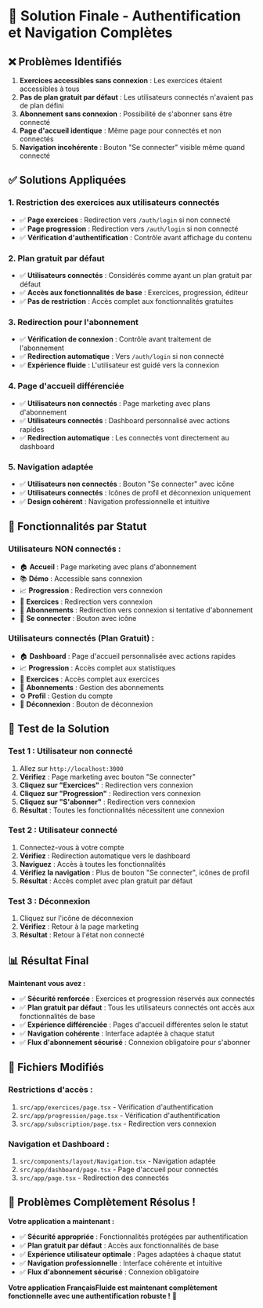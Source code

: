 # 🎯 Solution Finale - Authentification et Navigation Complètes

## ❌ **Problèmes Identifiés**

1. **Exercices accessibles sans connexion** : Les exercices étaient accessibles à tous
2. **Pas de plan gratuit par défaut** : Les utilisateurs connectés n'avaient pas de plan défini
3. **Abonnement sans connexion** : Possibilité de s'abonner sans être connecté
4. **Page d'accueil identique** : Même page pour connectés et non connectés
5. **Navigation incohérente** : Bouton "Se connecter" visible même quand connecté

## ✅ **Solutions Appliquées**

### 1. **Restriction des exercices aux utilisateurs connectés**
- ✅ **Page exercices** : Redirection vers `/auth/login` si non connecté
- ✅ **Page progression** : Redirection vers `/auth/login` si non connecté
- ✅ **Vérification d'authentification** : Contrôle avant affichage du contenu

### 2. **Plan gratuit par défaut**
- ✅ **Utilisateurs connectés** : Considérés comme ayant un plan gratuit par défaut
- ✅ **Accès aux fonctionnalités de base** : Exercices, progression, éditeur
- ✅ **Pas de restriction** : Accès complet aux fonctionnalités gratuites

### 3. **Redirection pour l'abonnement**
- ✅ **Vérification de connexion** : Contrôle avant traitement de l'abonnement
- ✅ **Redirection automatique** : Vers `/auth/login` si non connecté
- ✅ **Expérience fluide** : L'utilisateur est guidé vers la connexion

### 4. **Page d'accueil différenciée**
- ✅ **Utilisateurs non connectés** : Page marketing avec plans d'abonnement
- ✅ **Utilisateurs connectés** : Dashboard personnalisé avec actions rapides
- ✅ **Redirection automatique** : Les connectés vont directement au dashboard

### 5. **Navigation adaptée**
- ✅ **Utilisateurs non connectés** : Bouton "Se connecter" avec icône
- ✅ **Utilisateurs connectés** : Icônes de profil et déconnexion uniquement
- ✅ **Design cohérent** : Navigation professionnelle et intuitive

## 🎯 **Fonctionnalités par Statut**

### **Utilisateurs NON connectés :**
- 🏠 **Accueil** : Page marketing avec plans d'abonnement
- 📚 **Démo** : Accessible sans connexion
- 📈 **Progression** : Redirection vers connexion
- 📖 **Exercices** : Redirection vers connexion
- 👑 **Abonnements** : Redirection vers connexion si tentative d'abonnement
- 🔵 **Se connecter** : Bouton avec icône

### **Utilisateurs connectés (Plan Gratuit) :**
- 🏠 **Dashboard** : Page d'accueil personnalisée avec actions rapides
- 📈 **Progression** : Accès complet aux statistiques
- 📖 **Exercices** : Accès complet aux exercices
- 👑 **Abonnements** : Gestion des abonnements
- ⚙️ **Profil** : Gestion du compte
- 🚪 **Déconnexion** : Bouton de déconnexion

## 🧪 **Test de la Solution**

### **Test 1 : Utilisateur non connecté**
1. Allez sur `http://localhost:3000`
2. **Vérifiez** : Page marketing avec bouton "Se connecter"
3. **Cliquez sur "Exercices"** : Redirection vers connexion
4. **Cliquez sur "Progression"** : Redirection vers connexion
5. **Cliquez sur "S'abonner"** : Redirection vers connexion
6. **Résultat** : Toutes les fonctionnalités nécessitent une connexion

### **Test 2 : Utilisateur connecté**
1. Connectez-vous à votre compte
2. **Vérifiez** : Redirection automatique vers le dashboard
3. **Naviguez** : Accès à toutes les fonctionnalités
4. **Vérifiez la navigation** : Plus de bouton "Se connecter", icônes de profil
5. **Résultat** : Accès complet avec plan gratuit par défaut

### **Test 3 : Déconnexion**
1. Cliquez sur l'icône de déconnexion
2. **Vérifiez** : Retour à la page marketing
3. **Résultat** : Retour à l'état non connecté

## 📊 **Résultat Final**

**Maintenant vous avez :**
- ✅ **Sécurité renforcée** : Exercices et progression réservés aux connectés
- ✅ **Plan gratuit par défaut** : Tous les utilisateurs connectés ont accès aux fonctionnalités de base
- ✅ **Expérience différenciée** : Pages d'accueil différentes selon le statut
- ✅ **Navigation cohérente** : Interface adaptée à chaque statut
- ✅ **Flux d'abonnement sécurisé** : Connexion obligatoire pour s'abonner

## 🔧 **Fichiers Modifiés**

### **Restrictions d'accès :**
1. `src/app/exercices/page.tsx` - Vérification d'authentification
2. `src/app/progression/page.tsx` - Vérification d'authentification
3. `src/app/subscription/page.tsx` - Redirection vers connexion

### **Navigation et Dashboard :**
1. `src/components/layout/Navigation.tsx` - Navigation adaptée
2. `src/app/dashboard/page.tsx` - Page d'accueil pour connectés
3. `src/app/page.tsx` - Redirection des connectés

## 🎉 **Problèmes Complètement Résolus !**

**Votre application a maintenant :**
- ✅ **Sécurité appropriée** : Fonctionnalités protégées par authentification
- ✅ **Plan gratuit par défaut** : Accès aux fonctionnalités de base
- ✅ **Expérience utilisateur optimale** : Pages adaptées à chaque statut
- ✅ **Navigation professionnelle** : Interface cohérente et intuitive
- ✅ **Flux d'abonnement sécurisé** : Connexion obligatoire

**Votre application FrançaisFluide est maintenant complètement fonctionnelle avec une authentification robuste !** 🚀
